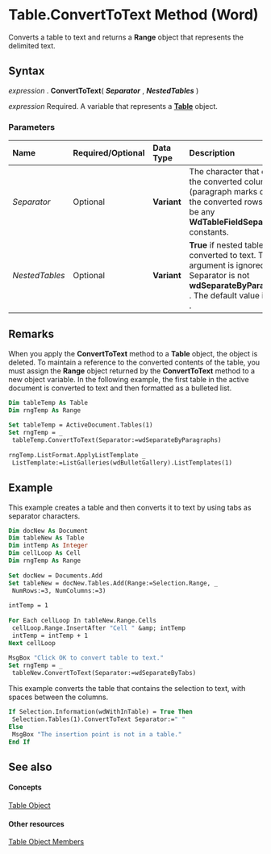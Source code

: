 
# Table.ConvertToText Method (Word)

Converts a table to text and returns a  **Range** object that represents the delimited text.


## Syntax

 _expression_ . **ConvertToText**( **_Separator_** , **_NestedTables_** )

 _expression_ Required. A variable that represents a **[Table](996b58dd-ebc6-ee30-5bfe-c5e51a0f71d6.md)** object.


### Parameters



|**Name**|**Required/Optional**|**Data Type**|**Description**|
|:-----|:-----|:-----|:-----|
| _Separator_|Optional| **Variant**|The character that delimits the converted columns (paragraph marks delimit the converted rows). Can be any  **WdTableFieldSeparator** constants.|
| _NestedTables_|Optional| **Variant**| **True** if nested tables are converted to text. This argument is ignored if Separator is not **wdSeparateByParagraphs** . The default value is **True** .|

## Remarks

When you apply the  **ConvertToText** method to a **Table** object, the object is deleted. To maintain a reference to the converted contents of the table, you must assign the **Range** object returned by the **ConvertToText** method to a new object variable. In the following example, the first table in the active document is converted to text and then formatted as a bulleted list.


```vb
Dim tableTemp As Table 
Dim rngTemp As Range 
 
Set tableTemp = ActiveDocument.Tables(1) 
Set rngTemp = _ 
 tableTemp.ConvertToText(Separator:=wdSeparateByParagraphs) 
 
rngTemp.ListFormat.ApplyListTemplate _ 
 ListTemplate:=ListGalleries(wdBulletGallery).ListTemplates(1)
```


## Example

This example creates a table and then converts it to text by using tabs as separator characters.


```vb
Dim docNew As Document 
Dim tableNew As Table 
Dim intTemp As Integer 
Dim cellLoop As Cell 
Dim rngTemp As Range 
 
Set docNew = Documents.Add 
Set tableNew = docNew.Tables.Add(Range:=Selection.Range, _ 
 NumRows:=3, NumColumns:=3) 
 
intTemp = 1 
 
For Each cellLoop In tableNew.Range.Cells 
 cellLoop.Range.InsertAfter "Cell " &amp; intTemp 
 intTemp = intTemp + 1 
Next cellLoop 
 
MsgBox "Click OK to convert table to text." 
Set rngTemp = _ 
 tableNew.ConvertToText(Separator:=wdSeparateByTabs)
```

This example converts the table that contains the selection to text, with spaces between the columns.




```vb
If Selection.Information(wdWithInTable) = True Then 
 Selection.Tables(1).ConvertToText Separator:=" " 
Else 
 MsgBox "The insertion point is not in a table." 
End If
```


## See also


#### Concepts


[Table Object](996b58dd-ebc6-ee30-5bfe-c5e51a0f71d6.md)
#### Other resources


[Table Object Members](5367ee92-b5a3-92c7-787b-46a302586a0d.md)
